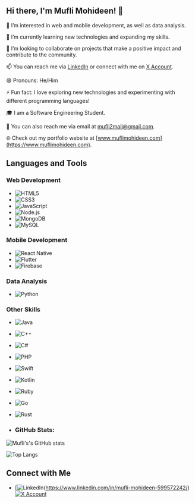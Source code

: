 ## Hi there, I'm Mufli Mohideen! 👋

👀 I’m interested in web and mobile development, as well as data analysis.

🌱 I’m currently learning new technologies and expanding my skills.

💞 I’m looking to collaborate on projects that make a positive impact and contribute to the community.

📫 You can reach me via [LinkedIn](https://www.linkedin.com/in/mufli-mohideen-599572242/) or connect with me on [X Account](https://twitter.com/MohideenMu69374).

😄 Pronouns: He/Him

⚡ Fun fact: I love exploring new technologies and experimenting with different programming languages! 

🎓 I am a Software Engineering Student.

📧 You can also reach me via email at mufli2mail@gmail.com.

🌐 Check out my portfolio website at [www.muflimohideen.com](https://www.muflimohideen.com).


## Languages and Tools

### Web Development
- ![HTML5](https://img.shields.io/badge/-HTML5-E34F26?style=for-the-badge&logo=html5&logoColor=white)
- ![CSS3](https://img.shields.io/badge/-CSS3-1572B6?style=for-the-badge&logo=css3&logoColor=white)
- ![JavaScript](https://img.shields.io/badge/-JavaScript-F7DF1E?style=for-the-badge&logo=javascript&logoColor=black)
- ![Node.js](https://img.shields.io/badge/-Node.js-339933?style=for-the-badge&logo=node.js&logoColor=white)
- ![MongoDB](https://img.shields.io/badge/-MongoDB-47A248?style=for-the-badge&logo=mongodb&logoColor=white)
- ![MySQL](https://img.shields.io/badge/-MySQL-4479A1?style=for-the-badge&logo=mysql&logoColor=white)


### Mobile Development
- ![React Native](https://img.shields.io/badge/-React_Native-61DAFB?style=for-the-badge&logo=react&logoColor=black)
- ![Flutter](https://img.shields.io/badge/-Flutter-02569B?style=for-the-badge&logo=flutter&logoColor=white)
- ![Firebase](https://img.shields.io/badge/-Firebase-FFCA28?style=for-the-badge&logo=firebase&logoColor=black)


### Data Analysis
- ![Python](https://img.shields.io/badge/-Python-3776AB?style=for-the-badge&logo=python&logoColor=white)


### Other Skills
- ![Java](https://img.shields.io/badge/-Java-007396?style=for-the-badge&logo=java&logoColor=white)
- ![C++](https://img.shields.io/badge/-C++-00599C?style=for-the-badge&logo=c%2B%2B&logoColor=white)
- ![C#](https://img.shields.io/badge/-C%23-239120?style=for-the-badge&logo=c-sharp&logoColor=white)
- ![PHP](https://img.shields.io/badge/-PHP-777BB4?style=for-the-badge&logo=php&logoColor=white)
- ![Swift](https://img.shields.io/badge/-Swift-FA7343?style=for-the-badge&logo=swift&logoColor=white)
- ![Kotlin](https://img.shields.io/badge/-Kotlin-0095D5?style=for-the-badge&logo=kotlin&logoColor=white)
- ![Ruby](https://img.shields.io/badge/-Ruby-CC342D?style=for-the-badge&logo=ruby&logoColor=white)
- ![Go](https://img.shields.io/badge/-Go-00ADD8?style=for-the-badge&logo=go&logoColor=white)
- ![Rust](https://img.shields.io/badge/-Rust-000000?style=for-the-badge&logo=rust&logoColor=white)


- ### GitHub Stats:

![Mufli's's GitHub stats](https://github.com/Mufli-Codes)

![Top Langs](https://github-readme-stats.vercel.app/api/top-langs/?username=prasadgamage&layout=compact&theme=radical)


## Connect with Me

- [![LinkedIn](https://img.shields.io/badge/-LinkedIn-0077B5?style=for-the-badge&logo=linkedin&logoColor=white)(https://www.linkedin.com/in/mufli-mohideen-599572242/)
[![X Account](https://img.shields.io/badge/-X_Account-1D9BF0?style=for-the-badge&logo=X_Account&logoColor=white)](https://twitter.com/MohideenMu69374)

<!---
Mufli-Codes/Mufli-Codes is a ✨ special ✨ repository because its `README.md` (this file) appears on your GitHub profile.
You can click the Preview link to take a look at your changes.
--->
